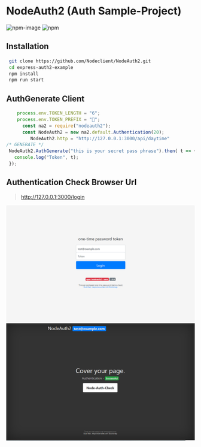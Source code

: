 # NodeAuth2 (Auth Sample-Project)
![npm-image]
![npm](https://img.shields.io/npm/dt/nodeauth2)

## Installation
```bash
 git clone https://github.com/Nodeclient/NodeAuth2.git
 cd express-auth2-example
 npm install
 npm run start
```

## AuthGenerate Client
```js
	process.env.TOKEN_LENGTH = "6";
	process.env.TOKEN_PREFIX = "🔑";
	  const na2 = require("nodeauth2");
	  const NodeAuth2 = new na2.default.Authentication(20);
         NodeAuth2.http = "http://127.0.0.1:3000/api/daytime"
/* GENERATE */
 NodeAuth2.AuthGenerate("this is your secret pass phrase").then( t => {
   console.log("Token", t);
 }); 
```

## Authentication Check Browser Url
> http://127.0.0.1:3000/login

![nodeAuth2 login](https://github.com/Nodeclient/NodeAuth2/raw/master/express-auth2-example/screen_images/login.PNG)
![nodeAuth2 check](https://github.com/Nodeclient/NodeAuth2/raw/master/express-auth2-example/screen_images/check.PNG)

   [npm-image]: https://img.shields.io/npm/v/nodeauth2.svg?style=flat 
   [npm-url]: https://npmjs.org/package/nodeauth2 
